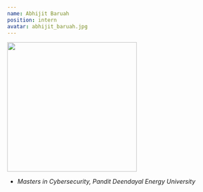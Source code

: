 ```yaml
---
name: Abhijit Baruah
position: intern
avatar: abhijit_baruah.jpg
---
```


<img width="300" src="{{site.baseurl}}/images/people/{{page.avatar}}" data-action="zoom">

- _Masters in Cybersecurity, Pandit Deendayal Energy University_<br>
